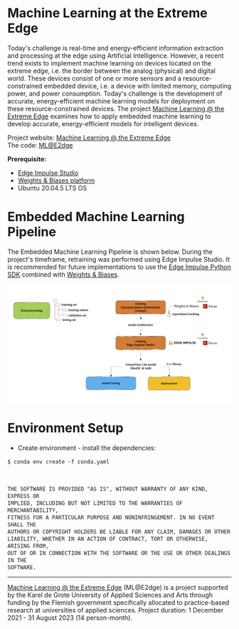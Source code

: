 # Machine Learning at the Extreme Edge

Today's challenge is real-time and energy-efficient information extraction and processing at the edge using Artificial Intelligence. However, a recent trend exists to implement machine learning on devices located on the extreme edge, i.e. the border between the analog (physical) and digital world. These devices consist of one or more sensors and a resource-constrained embedded device, i.e. a device with limited memory, computing power, and power consumption. Today's challenge is the development of accurate, energy-efficient machine learning models for deployment on these resource-constrained devices. The project [Machine Learning @ the Extreme Edge](https://mlate2dge.github.io/) examines how to apply embedded machine learning to develop accurate, energy-efficient models for intelligent devices.

Project website: [Machine Learning @ the Extreme Edge](https://mlate2dge.github.io/)<br>
The code: [ML@E2dge](https://github.com/MLatE2dge/mlate2dge)<br>

**Prerequisite:** 
- [Edge Impulse Studio](https://edgeimpulse.com/)
- [Weights & Biases platform](https://wandb.ai/)
- Ubuntu 20.04.5 LTS OS


# Embedded Machine Learning Pipeline

The Embedded Machine Learning Pipeline is shown below. During the project's timeframe, retraining was performed using Edge Impulse Studio. It is recommended for future implementations to use the [Edge Impulse Python SDK](https://docs.edgeimpulse.com/docs/tools/overview) combined with [Weights & Biases](https://docs.edgeimpulse.com/docs/integrations/weights-and-biases).

![Pipeline](/img/pipeline.png)


# Environment Setup

- Create environment - install the dependencies: 

```
$ conda env create -f conda.yaml
```

<br>

```
THE SOFTWARE IS PROVIDED "AS IS", WITHOUT WARRANTY OF ANY KIND, EXPRESS OR
IMPLIED, INCLUDING BUT NOT LIMITED TO THE WARRANTIES OF MERCHANTABILITY,
FITNESS FOR A PARTICULAR PURPOSE AND NONINFRINGEMENT. IN NO EVENT SHALL THE
AUTHORS OR COPYRIGHT HOLDERS BE LIABLE FOR ANY CLAIM, DAMAGES OR OTHER
LIABILITY, WHETHER IN AN ACTION OF CONTRACT, TORT OR OTHERWISE, ARISING FROM,
OUT OF OR IN CONNECTION WITH THE SOFTWARE OR THE USE OR OTHER DEALINGS IN THE
SOFTWARE.
```

---
[Machine Learning @ the Extreme Edge](https://mlate2dge.github.io/) (ML@E2dge) is a project supported by the Karel de Grote University of Applied Sciences and Arts through funding by the Flemish government specifically allocated to practice-based research at universities of applied sciences. Project duration: 1 December 2021 - 31 August 2023 (14 person-month).